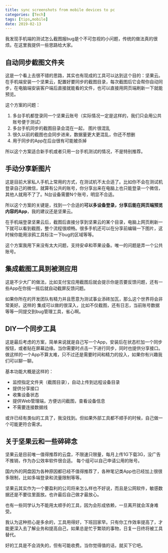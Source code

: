 ```yaml
---
title: sync screenshots from mobile devices to pc
categories: [Tech]
tags: [tips,mobile]
date: 2019-02-13
---
```


我发现手机端的测试怎么截图报bug是个不可忽视的小问题，传统的做法真的很烦。在这里我提供一些思路给大家。

## 自动同步截图文件夹

这是一个看上去很不错的思路，其实也有现成的工具可以达到这个目的：坚果云。
在手机端安装一个坚果云，配置好要同步的截图目录，每次截图后它会帮你自动同步，在电脑端安装客户端后直接就能看的文件，也可以直接用网页端刷新一下就能预览。

这个方案的问题：
1.	多台手机都登录同一个坚果云账号（实际情况一定是这样的，我们只会用公共账号便于测试）
2.	多台手机同步的截图目录会混在一起， 图片很混乱
3.	很久以前的截图也会同步进来，数据量更大更混乱，你还不想删
4.	用于同步的App在后台很有可能被杀掉

所以这个方案适合新手机或者只用一台手机测试的情况，不是特别推荐。

## 手动分享新图片

这是目前大家私人手机上常用的方式，在测试机不太合适了。比如你不会在测试机登录自己的微信，就算有公共的账号，你分享出来在电脑上也只能登录一个微信，其他人就用不了了。N台设备需要N个账号，明显不合适。

所以这个方案的关键是，找到一个合适的**可以多设备登录，分享后能在网页端预览内容的App**，我的建议还是坚果云。

在手机端登录坚果云后，截图后直接分享到坚果云的某个目录，电脑上网页刷新一下就可以看到截图，整个流程很顺畅。很多手机还可以在分享前编辑一下图片，这时候你能用涂鸦工具标注一下bug的区域等等。

这个方案我用下来没有太大问题，支持安卓和苹果设备。唯一的问题是弄一个公共账号。

## 集成截图工具到被测应用

这是不少大厂的做法，比如支付宝应用截图后就会提示你是否要反馈问题，还有一些App在你摇一摇后就自动截屏反馈问题。

如果你所在的开发团队有精力并且愿意为测试事业添砖加瓦，那么这个世界将会非常美好。这样的 集成可以做的很深入，比如不仅截图，还有日志，当前账号数据等等一同提交到bug管理工具，省心啊。

## DIY一个同步工具

这是最后考虑的方案，简单来说就是自己写一个App，安装后在状态栏加一个同步按钮，或者贴在屏幕边缘。当你需要时点击一下进行同步，同时也提供分享接口。做这样的一个App不算太难，只不过还是需要时间和精力的投入，如果你有兴趣我们可以聊一聊。

基本功能大概是这样的：

- 监控指定文件夹（截图目录），自动上传到远程设备目录
- 提供分享接口
- 收集设备状态
- 提供Web管理端，方便访问截图，查看设备信息
- 不需要连接数据线

或许已经有类似的工具了，我没找到。但如果外部工具都不顺手的时候，自己做一个可能更符合需求。

## 关于坚果云和一些碎碎念

坚果云是目前唯一值得推荐的云盘，不限速只限量，每月上传1G下载3G，没广告不推销，作为办公效率软件很合适。
每个组可以自己申请公用的账号。

国内外的网盘因为各种原因都已经不值得推荐了，各种笔记类App也已经加上很很多限制，比如多端登录和流量限制等等。

坚果云其实作为一个要盈利的公司将来怎么样也不好说，而且是公网软件，敏感数据还是不要往里面放。也许最后自己做才最放心。

也有一些同学认为不能用太顺手的工具，因为会形成依赖，一旦离开就会浑身难受。

我认为这种担心是多余的，工具用得好，下班回家早。只有你工作效率提高了，才能更深入去了解业务和提高自己，如果总是忙于繁琐的事物，日复一日终将被工具替代。

好的工具是不会消失的，但有可能收费。当你觉得值的话，就买下它吧。